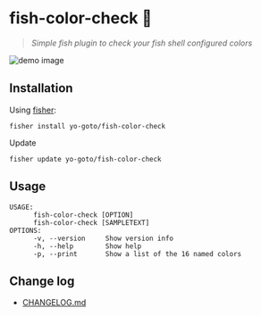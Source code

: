# fish-color-check 🌈
> *Simple fish plugin to check your fish shell configured colors*

![demo image](/assets/fish-color-check-image.jpg)

## Installation

Using [fisher](https://github.com/jorgebucaran/fisher):

```console
fisher install yo-goto/fish-color-check
```

Update

```console
fisher update yo-goto/fish-color-check
```

## Usage

```console
USAGE:
      fish-color-check [OPTION]
      fish-color-check [SAMPLETEXT]
OPTIONS:
      -v, --version     Show version info
      -h, --help        Show help
      -p, --print       Show a list of the 16 named colors
```

## Change log
- [CHANGELOG.md](/CHANGELOG.md)


